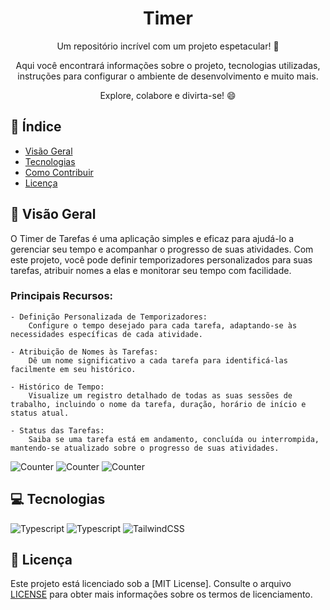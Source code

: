 <h1 align="center">Timer</h1>


<div align="center">
  <p>Um repositório incrível com um projeto espetacular! 🎉</p>
  <p>Aqui você encontrará informações sobre o projeto, tecnologias utilizadas, instruções para configurar o ambiente de desenvolvimento e muito mais.</p>
  <p>Explore, colabore e divirta-se! 😄</p>
</div>

## 📖 Índice

- [Visão Geral](#visão-geral)
- [Tecnologias](#tecnologias)
- [Como Contribuir](#como-contribuir)
- [Licença](#licença)

## 🔭 Visão Geral

O Timer de Tarefas é uma aplicação simples e eficaz para ajudá-lo a gerenciar seu tempo e acompanhar o progresso de suas atividades. Com este projeto, você pode definir temporizadores personalizados para suas tarefas, atribuir nomes a elas e monitorar seu tempo com facilidade.
### Principais Recursos:

	- Definição Personalizada de Temporizadores:
		Configure o tempo desejado para cada tarefa, adaptando-se às necessidades específicas de cada atividade.
    
	- Atribuição de Nomes às Tarefas:
		Dê um nome significativo a cada tarefa para identificá-las facilmente em seu histórico.
    
	- Histórico de Tempo:
		Visualize um registro detalhado de todas as suas sessões de trabalho, incluindo o nome da tarefa, duração, horário de início e status atual.
    
	- Status das Tarefas: 
		Saiba se uma tarefa está em andamento, concluída ou interrompida, mantendo-se atualizado sobre o progresso de suas atividades.

<img src="https://i.imgur.com/YrpZJyx.png" alt="Counter" />
    
<img src="https://i.imgur.com/WTtGTvV.png" alt="Counter" />

<img src="https://i.imgur.com/e3IUfqZ.png" alt="Counter" />

## 💻 Tecnologias


<div display="flex">
<img src="https://img.shields.io/badge/React-20232A?style=for-the-badge&logo=react&logoColor=61DAFB" alt="Typescript" />

<img src="https://img.shields.io/badge/TypeScript-007ACC?style=for-the-badge&logo=typescript&logoColor=white" alt="Typescript" />

<img src="https://img.shields.io/badge/Tailwind_CSS-38B2AC?style=for-the-badge&logo=tailwind-css&logoColor=white" alt="TailwindCSS" />
</div>

## 📄 Licença

Este projeto está licenciado sob a [MIT License]. Consulte o arquivo [LICENSE](LICENSE) para obter mais informações sobre os termos de licenciamento.
